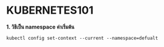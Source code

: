 # KUBERNETES101
**1. วิธีเป็น namespace ค่าเริ่มต้น**

    kubectl config set-context --current --namespace=defualt
